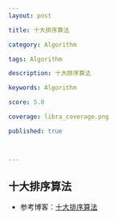 ```yaml
---
layout: post

title: 十大排序算法

category: Algorithm

tags: Algorithm

description: 十大排序算法

keywords: Algorithm

score: 5.0

coverage: libra_coverage.png

published: true



---
```


##  十大排序算法

- 参考博客：[十大排序算法](https://zhuanlan.zhihu.com/p/42586566https://www.jianshu.com/p/2b5c216b8008?utm_campaign=maleskine&utm_content=note&utm_medium=seo_notes&utm_source=recommendation)

